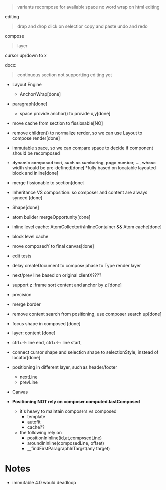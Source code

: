 > variants
> recompose for available space
> no word wrap on html editing 

editing
>drap and drop
>click on selection
>copy and paste
>undo and redo

compose
>layer

cursor up/down to x

docx:
> continuous section not supportting editing yet


* Layout Engine
    * Anchor/Wrap[done]

* paragraph[done]
    * space provide anchor() to provide x,y[done]

* move cache from section to fissionable[NO]
* remove children() to normalize render, so we can use Layout to compose render[done]
* immutable space, so we can compare space to decide if component should be recomposed
* dynamic composed text, such as numbering, page number, ..., whose width should be pre-defined[done]
*fully based on locatable layouted block and inline[done]
* merge fissionable to section[done]
* Inheritance VS composition: so composer and content are always synced [done]
* Shape[done]
* atom builder mergeOpportunity[done]
* inline level cache: AtomCollector/isInlineContainer && Atom cache[done]
* block level cache
* move composedY to final canvas[done]
* edit tests
* delay createDocument to compose phase to Type render layer
* next/prev line based on original clientX????
* support z :frame sort content and anchor by z [done]
* precision
* merge border
* remove content search from positioning, use composer search up[done]
* focus shape in composed [done]
* layer: content [done]
* ctrl+->:line end, ctrl+<-: line start, 
* connect cursor shape and selection shape to selectionStyle, instead of locator[done]
* positioning in different layer, such as header/footer
    * nextLine
    * prevLine
* Canvas
* **Positioning NOT rely on composer.computed.lastComposed**
    * it's heavy to maintain composers vs composed
        * template
        * autofit
        * cache??
    * the following rely on 
        * positionInInline(id,at,composedLine)
        * aroundInInline(composedLine, offset)
        * __findFirstParagraphInTarget(any target)

# Notes
* immutable 4.0 would deadloop

